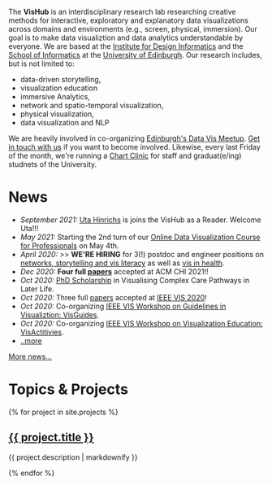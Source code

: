 The **VisHub** is an interdisciplinary research lab researching creative methods for interactive, exploratory and explanatory data visualizations across domains and environments (e.g., screen, physical, immersion). Our goal is to make data visualiztion and data analytics understandable by everyone. We are based at the [Institute for Design Informatics](https://www.designinformatics.org/) and the [School of Informatics](https://www.ed.ac.uk/informatics) at the [University of Edinburgh](https://www.ed.ac.uk). Our research includes, but is not limited to:

-   data-driven storytelling,
-   visualization education
-   immersive Analytics,
-   network and spatio-temporal visualization,
-   physical visualization,
-   data visualization and NLP

We are heavily involved in co-organizing [Edinburgh's Data Vis Meetup](https://www.meetup.com/meetup-group-vBHbCmgh). [Get in touch with us](mailto:bbach@ed.ac.uk) if you want to become involved. Likewise, every last Friday of the month, we're running a [Chart Clinic](chart-clinic.html) for staff and graduat(e/ing) studnets of the University.

# News
- _September 2021:_ [Uta Hinrichs](http://www.utahinrichs.de) is joins the VisHub as a Reader. Welcome Uta!!!
- _May 2021:_ Starting the 2nd turn of our [Online Data Visualization Course for Professionals](https://datavis-online.github.io) on May 4th.
-  _April 2020:_ >> **WE'RE HIRING** for 3(!) postdoc and engineer positions on [networks, storytelling and vis literacy](jobs-viscovery.html) as well as [vis in health](jobs-health.html).
-   _Dec 2020:_ **Four full [papers](publications.html)** accepted at ACM CHI 2021!!
-   _Oct 2020:_ [PhD Scholarship](phd-graphics-medicine.html) in Visualising Complex Care Pathways in Later Life.
-   _Oct 2020:_ Three full [papers](publications.html) accepted at [IEEE VIS 2020](http://ieeevis.org)!
-   _Oct 2020:_ Co-organizing [IEEE VIS Workshop on Guidelines in Visualiztion: VisGuides](https://nms.kcl.ac.uk/c4pgv).
-   _Oct 2020:_ Co-organizing [IEEE VIS Workshop on Visualization Education: VisActitivies](http://visactivities.github.io).
-   [..more](news.html)

[More news...](news.html)

<!-- to make the nav link work -->
<h1 id="projects">Topics & Projects</h1>

{% for project in site.projects %}
  <h2><a href="{{project.url }}">{{ project.title }}</a></h2>

<!--   {% if project.image %}
  <a href="{{project.url }}"><img src="{{project.image}}" /></a>
  {% endif %}
 -->
  <p>{{ project.description | markdownify }}</p>
{% endfor %}

